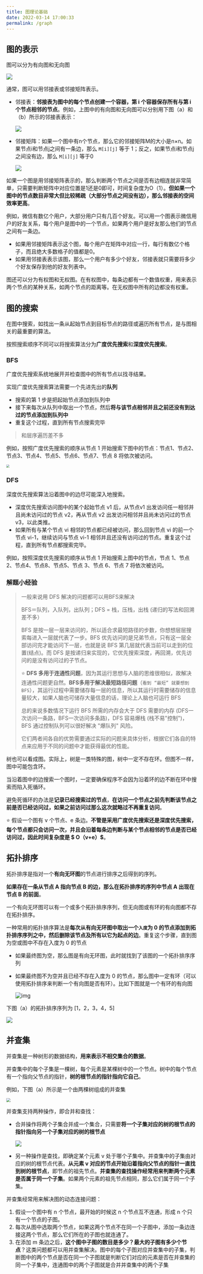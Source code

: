 ```yaml
---
title: 图理论基础
date: 2022-03-14 17:00:33
permalink: /graph
---
```


## 图的表示

图可以分为有向图和无向图

![](https://cs-wiki.oss-cn-shanghai.aliyuncs.com/img/20220314104521.png)

通常，图可以用邻接表或邻接矩阵表示。

- 邻接表：**邻接表为图中的每个节点创建一个容器，第 i 个容器保存所有与第 i 个节点相邻的节点**。例如，上图中的有向图和无向图可以分别用下图（a）和（b）所示的邻接表表示：

  ![](https://cs-wiki.oss-cn-shanghai.aliyuncs.com/img/20220314104659.png)

- 邻接矩阵：如果一个图中有n个节点，那么它的邻接矩阵M的大小是n×n。如果节点i和节点j之间有一条边，那么 `M[i][j]` 等于 1；反之，如果节点i和节点j之间没有边，那么 `M[i][j]` 等于0

  ![](https://cs-wiki.oss-cn-shanghai.aliyuncs.com/img/20220314105515.png)

如果一个图是用邻接矩阵表示的，那么判断两个节点之间是否有边相连就非常简单，只需要判断矩阵中对应位置是1还是0即可，时间复杂度为O（1）。**但如果一个图中的节点数目非常大但比较稀疏（大部分节点之间没有边），那么邻接表的空间效率更高**。

例如，微信有数亿个用户，大部分用户只有几百个好友。可以用一个图表示微信用户的好友关系，每个用户是图中的一个节点，如果两个用户是好友那么他们的节点之间有一条边。

- 如果用邻接矩阵表示这个图，每个用户在矩阵中对应一行，每行有数亿个格子，而且绝大多数格子的值都是0。
- 如果用邻接表表示该图，那么一个用户有多少个好友，邻接表就只需要将多少个好友保存到他的好友列表中。

图还可以分为有权图和无权图。在有权图中，每条边都有一个数值权重，用来表示两个节点的某种关系，如两个节点的距离等。在无权图中所有的边都没有权重。

## 图的搜索

在图中搜索，如找出一条从起始节点到目标节点的路径或遍历所有节点，是与图相关的最重要的算法。

按照搜索顺序不同可以将搜索算法分为**广度优先搜索**和**深度优先搜索**。

### BFS

广度优先搜索系统地展开并检查图中的所有节点以找寻结果。

实现广度优先搜索算法需要一个先进先出的**队列**

- 搜索的第 1 步是把起始节点添加到队列中
- 接下来每次从队列中取出一个节点，然后**将与该节点相邻并且之前还没有到达过的节点添加到队列中**
- 重复这个过程，直到所有节点搜索完毕

> 和层序遍历差不多

例如，按照广度优先搜索的顺序从节点 1 开始搜索下图中的节点：节点1、节点2、节点3、节点4、节点5、节点6、节点7、节点 8 将依次被访问。

<img src="https://cs-wiki.oss-cn-shanghai.aliyuncs.com/img/20220314110021.png" style="zoom:50%;" />

### DFS

深度优先搜索算法沿着图中的边尽可能深入地搜索。

- 深度优先搜索访问图中的某个起始节点 v1 后，从节点v1 出发访问任一相邻并且尚未访问过的节点 v2，再从节点 v2 出发访问相邻并且尚未访问过的节点 v3，以此类推。
- 如果所有与某个节点 vi 相邻的节点都已经被访问，那么回到节点 vi 的前一个节点 vi-1，继续访问与节点 vi-1 相邻并且还没有访问过的节点。重复这个过程，直到所有节点都搜索完毕。

例如，按照深度优先搜索的顺序从节点 1 开始搜索上图中的节点，节点 1、节点 2、节点4、节点8、节点5、节点 3、节点 6、节点 7 将依次被访问。

### 解题小经验

> 一般来说用 DFS 解决的问题都可以用BFS来解决
>
> BFS＝队列，入队列，出队列；DFS = 栈，压栈，出栈 (递归的写法和回溯差不多）
>
> BFS 是按一层一层来访问的，所以适合求最短路径的步数，你想想层层搜索每进入一层就代表了一步。BFS 优先访问的是兄弟节点，只有这一层全部访问完才能访问下一层，也就是说 BFS 第几层就代表当前可以走到的位置(结点)。而 DFS 是按递归来实现的，它优先搜索深度，再回溯，优先访问的是没有访问过的子节点。
>
> ⭐ **DFS 多用于连通性问题**，因为其运行思想与人脑的思维很相似，故解决连通性问题更自然。**BFS多用于解决最短路径问题**（`看到 “最短” 就要想到 BFS`），其运行过程中需要储存每一层的信息，所以其运行时需要储存的信息量较大，如果人脑也可储存大量信息的话，理论上人脑也可运行 BFS
>
> 总的来说多数情况下运行 BFS 所需的内存会大于 DFS 需要的内存 (DFS一次访问一条路，BFS一次访问多条路)，DFS 容易爆栈 (栈不易"控制")，BFS 通过控制队列可以很好解决 "爆队列" 风险。
>
> 它们两者间各自的优势需要通过实际的问题来具体分析，根据它们各自的特点来应用于不同的问题中才能获得最优的性能。

树也可以看成图。实际上，树是一类特殊的图，树中一定不存在环。但图不一样，图中可能包含环。

当沿着图中的边搜索一个图时，一定要确保程序不会因为沿着环的边不断在环中搜索而陷入死循环。

避免死循环的办法是**记录已经搜索过的节点**，**在访问一个节点之前先判断该节点之前是否已经访问过，如果之前访问过那么这次就略过不再重复访问**。

⭐ 假设一个图有 v 个节点、e 条边。**不管是采用广度优先搜索还是深度优先搜索，每个节点都只会访问一次，并且会沿着每条边判断与某个节点相邻的节点是否已经访问过，因此时间复杂度是 $ O（v+e）$**。

## 拓扑排序

拓扑排序是指对一个**有向无环图**的节点进行排序之后得到的序列。

**如果存在一条从节点 A 指向节点 B 的边，那么在拓扑排序的序列中节点 A 出现在节点 B 的前面**。

一个有向无环图可以有一个或多个拓扑排序序列，但无向图或有环的有向图都不存在拓扑排序。

一种常用的拓扑排序算法是**每次从有向无环图中取出一个`入度`为 0 的节点添加到拓扑排序序列之中，然后删除该节点及所有以它为起点的边**。重复这个步骤，直到图为空或图中不存在入度为 0 的节点

- 如果最终图为空，那么图是有向无环图，此时就找到了该图的一个拓扑排序序列

- 如果最终图不为空并且已经不存在入度为 0 的节点，那么图中一定有环（可以使用拓扑排序来判断一个有向图是否有环）。比如下图就是一个有环的有向图

  ![img](https://staticcdn1-5.umiwi.com/epms_ebook/2ff46b5cca8202420d665723374f71c4.jpg?x-oss-process=image/resize,w_1707,m_lfit)

下图（a）的拓扑排序序列为 [1，2，3，4，5]

![](https://staticcdn1-5.umiwi.com/epms_ebook/fcf00d900b6226dbf50c5031e647a39f.jpg?x-oss-process=image/resize,w_1707,m_lfit)

## 并查集

并查集是一种树形的数据结构，**用来表示不相交集合的数据**。

并查集中的每个子集是一棵树，每个元素是某棵树中的一个节点。树中的每个节点有一个指向父节点的指针，**树的根节点的指针指向它自己**。

例如，下图（a）所示是一个由两棵树组成的并查集

<img src="https://cs-wiki.oss-cn-shanghai.aliyuncs.com/img/20220325170804.png" style="zoom: 67%;" />

并查集支持两种操作，即合并和查找：

- 合并操作将两个子集合并成一个集合，只需要**将一个子集对应的树的根节点的指针指向另一个子集对应的树的根节点**

  ![](https://cs-wiki.oss-cn-shanghai.aliyuncs.com/img/20220325170715.png)

- 另一种操作是查找，即确定某个元素 v 处于哪个子集中。并查集中的子集由对应的树的根节点代表。**从元素 v 对应的节点开始沿着指向父节点的指针一直找到树的根节点**，即节点的祖先节点。**并查集的查找操作经常用来判断两个元素是否属于同一个子集**。如果两个元素的祖先节点相同，那么它们属于同一个子集。

并查集经常用来解决图的动态连接问题：

1. 假设一个图中有 n 个节点，最开始的时候这 n 个节点互不连通，形成 n 个只有一个节点的子图。
2. 每次从图中选取两个节点，如果这两个节点不在同一个子图中，添加一条边连接这两个节点，那么它们所在的子图也就连通了。
3. 在添加 m 条边之后，**这个图中子图的数目是多少？最大的子图有多少个节点**？这类问题都可以用并查集解决。图中的每个子图对应并查集中的子集，判断图中的两个节点是否在同一个子图就是判断它们对应的元素是否在并查集的同一个子集中，连通图中的两个子图就是合并并查集中的两个子集